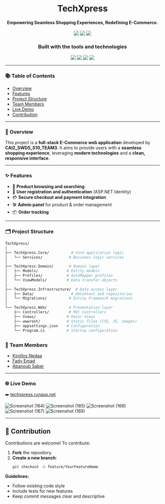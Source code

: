 <div align="center">
  
# **TechXpress**
#### Empowering Seamless Shopping Experiences, Redefining E-Commerce.

<p align="center">
  <img src="https://img.shields.io/github/last-commit/Kirollos-Nedaa/CAI2_SWD5_S10_Team3?style=flat-square">
  <img src="https://img.shields.io/badge/C%23-95.7%25-blue?style=flat-square">
  <img src="https://img.shields.io/github/languages/count/Kirollos-Nedaa/CAI2_SWD5_S10_Team3?style=flat-square">
</p>

### **Built with the tools and technologies**
<p align="center">
  <img src="https://img.shields.io/badge/-ASP.NET%20MVC-5C2D91?logo=dotnet&logoColor=white&style=flat-square">
  <img src="https://img.shields.io/badge/-HTML5-E34F26?logo=html5&logoColor=white&style=flat-square">
  <img src="https://img.shields.io/badge/-TailwindCSS-38B2AC?logo=tailwindcss&logoColor=white&style=flat-square">
  <img src="https://img.shields.io/badge/-JavaScript-F7DF1E?logo=javascript&logoColor=black&style=flat-square">
</p>
</div>


---

### 📚 **Table of Contents**

- [Overview](#-overview)
- [Features](#-features)
- [Project Structure](#-project-structure)
- [Team Members](#-team-members)
- [Live Demo](#-live-demo)
- [Contribution](#-contribution)

---

### 🧾 **Overview**

This project is a **full-stack E-Commerce web application** developed by **CAI2_SWD5_S10_TEAM3**. It aims to provide users with a **seamless shopping experience**, leveraging **modern technologies** and a **clean, responsive interface**.

---

### ✨ **Features**

- 🛒 **Product browsing and searching**
- 👤 **User registration and authentication** (ASP.NET Identity)
- 💳 **Secure checkout and payment integration**
- 🛠 **Admin panel** for product & order management
- 📦 **Order tracking**

---

### 🗂 **Project Structure**
```bash
TechXpress/
│
├── TechXpress.Core/          # Core application logic
│   └── Services/            # Business logic services
│
├── TechXpress.Domain/       # Domain layer
│   ├── Models/             # Entity models
│   ├── Profiles/           # AutoMapper profiles
│   └── ViewModels/         # Data transfer objects
│
├── TechXpress.Infrastructure/  # Data access layer
│   ├── Data/                 # DbContext and repositories
│   └── Migrations/          # Entity Framework migrations
│
└── TechXpress.Web/          # Presentation layer
    ├── Controllers/         # MVC Controllers
    ├── Views/              # Razor Views
    ├── wwwroot/            # Static files (CSS, JS, images)
    ├── appsettings.json    # Configuration
    └── Program.cs          # Startup configuration
```
##

### 👥 **Team Members**

- [Kirollos Nedaa](https://github.com/Kirollos-Nedaa)
- [Fady Emad](https://github.com/Fady10emad)
- [Abanoub Saber](https://github.com/abanoubsaber87)

---

### 🌐 **Live Demo**
➡️ [techxpress.runasp.net](http://techxpress.runasp.net/)

![Screenshot (164)](https://github.com/user-attachments/assets/1fade0bb-5aae-4db2-acd1-a8394b75e54e)
![Screenshot (165)](https://github.com/user-attachments/assets/6fad0532-c695-4e53-a91d-edcba0047b27)
![Screenshot (166)](https://github.com/user-attachments/assets/4fc84525-60ed-41f2-98c8-55c90472ccb1)
![Screenshot (167)](https://github.com/user-attachments/assets/d7f46407-961a-4072-96d8-a51c199b156e)
![Screenshot (169)](https://github.com/user-attachments/assets/d72a3b88-5073-4da5-8cc1-5716518b3e6d)


---

## 🤝 **Contribution**

Contributions are welcome! To contribute:

1. **Fork** the repository.
2. **Create a new branch**:  
   ```bash
   git checkout -b feature/YourFeatureName
   ```
**Guidelines:**
- Follow existing code style
- Include tests for new features
- Keep commit messages clear and descriptive
